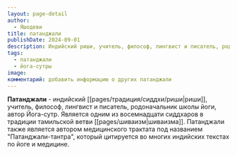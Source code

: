 ```yaml
---
layout: page-detail
author:
  - Яшодеви
title: патанджали
publishDate: 2024-09-01
description: Индийский риши, учитель, философ, лингвист и писатель, родоначальник школы йоги, автор Йога-сутр. Является одним из восемнадцати сиддхаров в традиции тамильской ветви шиваизма. Патанджали также является автором медицинского трактата под названием Патанджала Патанджали-тантра, который цитируется во многих индийских текстах по йоге и медицине.
tags:
  - патанджали
  - йога-сутры
image: 
комментарий: добавить информацию о других патанджали
---
```

**Патанджали** - индийский [[pages/традиция/сиддхи/риши|риши]], учитель, философ, лингвист и писатель, родоначальник школы йоги, автор Йога-сутр. Является одним из восемнадцати сиддхаров в традиции тамильской ветви [[pages/шиваизм|шиваизма]]. Патанджали также является автором медицинского трактата под названием "Патанджали-тантра", который цитируется во многих индийских текстах по йоге и медицине.

